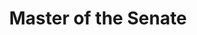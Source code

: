 ---
title: "Master of the Senate"
description: "A masterpiece. Salah satu hal yang mungkin boring buat orang adalah politik. Tapi saya ingat dulu ada yang pernah bilang, politik terlalu penting untuk diserahkan semunya ke politisi. Di buku ini Robert Caro membedah politik di Capitol Hill, dan bercerita tentang LBJ as a flawed human sekaligus salah satu jenius sepanjang dalam sepak terjangnya di politik Amerika."
cover: "/images/reading/master-of-the-senate.jpeg"
publishDate: 2024-05-11
authors: "Robert A Caro"
---